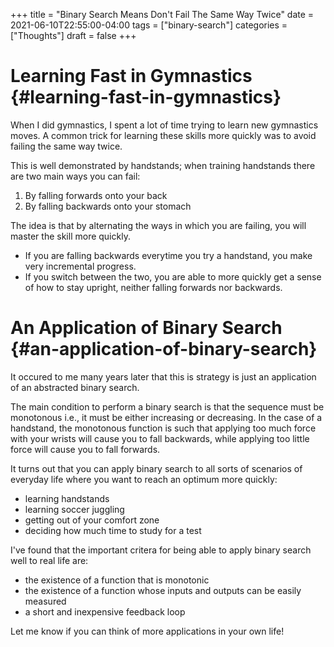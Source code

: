 +++
title = "Binary Search Means Don't Fail The Same Way Twice"
date = 2021-06-10T22:55:00-04:00
tags = ["binary-search"]
categories = ["Thoughts"]
draft = false
+++

# Learning Fast in Gymnastics {#learning-fast-in-gymnastics}

When I did gymnastics, I spent a lot of time trying to learn new gymnastics moves. A common trick for learning these skills more quickly was to avoid failing the same way twice.

This is well demonstrated by handstands; when training handstands there are two main ways you can fail:

1.  By falling forwards onto your back
2.  By falling backwards onto your stomach

The idea is that by alternating the ways in which you are failing, you will master the skill more quickly.

-   If you are falling backwards everytime you try a handstand, you make very incremental progress.
-   If you switch between the two, you are able to more quickly get a sense of how to stay upright, neither falling forwards nor backwards.


# An Application of Binary Search {#an-application-of-binary-search}

It occured to me many years later that this is strategy is just an application of an abstracted binary search.

The main condition to perform a binary search is that the sequence must be monotonous i.e., it must be either increasing or decreasing. In the case of a handstand, the monotonous function is such that applying too much force with your wrists will cause you to fall backwards, while applying too little force will cause you to fall forwards.

It turns out that you can apply binary search to all sorts of scenarios of everyday life where you want to reach an optimum more quickly:

-   learning handstands
-   learning soccer juggling
-   getting out of your comfort zone
-   deciding how much time to study for a test

I've found that the important critera for being able to apply binary search well to real life are:

-   the existence of a function that is monotonic
-   the existence of a function whose inputs and outputs can be easily measured
-   a short and inexpensive feedback loop

Let me know if you can think of more applications in your own life!
